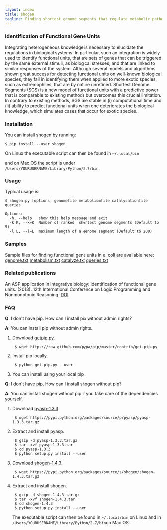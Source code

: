 ```yaml
---
layout: index
title: shogen
tagline: Finding shortest genome segments that regulate metabolic pathways
---
```


### Identification of Functional Gene Units
Integrating heterogeneous knowledge is necessary to elucidate the regulations in biological systems. In particular, such an integration is widely used to identify functional units, that are sets of genes that can be triggered by the same external stimuli, as biological stresses, and that are linked to similar responses of the system. Although several models and algorithms shown great success for detecting functional units on well-known biological species, they fail in identifying them when applied to more exotic species, such as extremophiles, that are by nature unrefined. Shortest Genome Segments (SGS) is a new model of functional units with a predictive power that is comparable to existing methods but overcomes this crucial limitation. In contrary to existing methods, SGS are stable in (i) computational time and (ii) ability to predict functional units when one deteriorates the biological knowledge, which simulates cases that occur for exotic species. 


### Installation 

You can install shogen by running:

	$ pip install --user shogen
On Linux the executable script can then be found in ``~/.local/bin``

and on Mac OS the script is under ``/Users/YOURUSERNAME/Library/Python/2.7/bin``.

### Usage

Typical usage is:
	
	$ shogen.py [options] genomefile metabolismfile catalysationfile queries
	
	Options:
	  -h, --help   show this help message and exit
	  -k K, --k=K  Number of ranked  shortest genome segments (Default to 5)
	  -l L, --l=L  maximum length of a genome segment (Default to 200)


### Samples

Sample files for finding functional gene units in e. coli are available here:
      [genome.txt](http://bioasp.github.io/downloads/samples/ecoli_K12data/genome.txt) [metabolism.txt](http://bioasp.github.io/downloads/samples/ecoli_K12data/metabolism.txt) [catalyze.txt](http://bioasp.github.io/downloads/samples/ecoli_K12data/catalyze.txt) [queries.txt](http://bioasp.github.io/downloads/samples/ecoli_K12data/queries.txt)


### Related publications

An ASP application in integrative biology: identification of functional gene units. (2013). 12th International Conference on Logic Programming and Nonmonotonic Reasoning. [DOI](http://dx.doi.org/10.1007/978-3-642-40564-8_21)


### FAQ

**Q**: I don't have pip. How can I install pip without admin rights?

**A**: You can install pip without admin rights.

1. Download [getpip.py](https://raw.github.com/pypa/pip/master/contrib/get-pip.py).

		$ wget https://raw.github.com/pypa/pip/master/contrib/get-pip.py

2. Install pip locally. 

		$ python get-pip.py --user

3. You can install using your local pip.

**Q**: I don't have pip. How can I install shogen without pip?

**A**:  You can install shogen without pip if you take care of the dependencies yourself.

1. Download [pyasp-1.3.3](https://pypi.python.org/pypi/pyasp/1.3.3). 
 
		$ wget https://pypi.python.org/packages/source/p/pyasp/pyasp-1.3.3.tar.gz

2. Extract and install pyasp. 

		$ gzip -d pyasp-1.3.3.tar.gz
		$ tar -xvf pyasp-1.3.3.tar
		$ cd pyasp-1.3.3
		$ python setup.py install --user

3. Download [shogen-1.4.3](https://pypi.python.org/packages/source/s/shogen/shogen-1.4.3.tar.gz). 

		$ wget https://pypi.python.org/packages/source/s/shogen/shogen-1.4.3.tar.gz
 
4. Extract and install shogen.

		$ gzip -d shogen-1.4.3.tar.gz
		$ tar -xvf shogen-1.4.3.tar
		$ cd shogen-1.4.3
		$ python setup.py install --user
	

   The executable script can then be found in ``~/.local/bin`` on Linux and in ``/Users/YOURUSERNAME/Library/Python/2.7/bin``on Mac OS.
